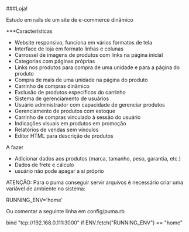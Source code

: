 ###Loja!

Estudo em rails de um site de e-commerce dinâmico

***Características

* Website responsivo, funciona em vários formatos de tela
* Interface de loja em formato linhas e colunas
* Carrossel de imagens de produtos com links na página inicial
* Categorias com páginas próprias
* Links nos produtos para compra de uma unidade e para a página do produto
* Compra de mais de uma unidade na página do produto
* Carrinho de compras dinâmico
* Exclusão de produtos específicos do carrinho
* Sistema de gerenciamento de usuários
* Usuário administrador com capacidade de gerenciar produtos
* Gerenciamento de produtos com estoque
* Carrinho de compras vinculado à sessão do usuário
* Indicações visuais em produtos em promoção
* Relatórios de vendas sem vínculos
* Editor HTML para descrição de produtos


A fazer


* Adicionar dados aos produtos (marca, tamanho, peso, garantia, etc.)
* Dados de frete e cálculo
* usuário não pode apagar a si próprio


ATENÇÃO: Para o puma conseguir servir arquivos é necessário criar uma variável de ambiente no sistema:

RUNNING_ENV='home'

Ou comentar a seguinte linha em config/puma.rb

bind "tcp://192.168.0.111:3000" if ENV.fetch("RUNNING_ENV") == "home"